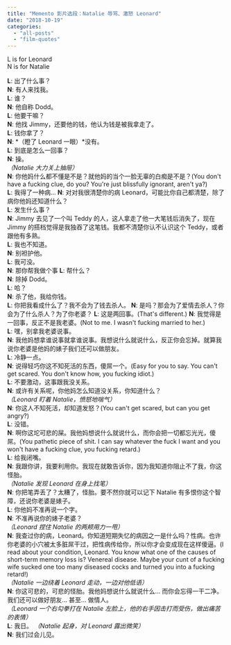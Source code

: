 ```yaml
---
title: "Memento 影片选段：Natalie 辱骂、激怒 Leonard"
date: "2018-10-19"
categories: 
  - "all-posts"
  - "film-quotes"
---
```


L is for Leonard  
N is for Natalie  
  
**L**: 出了什么事？  
**N**: 有人来找我。  
**L**: 谁？  
**N**: 他自称 Dodd。  
**L**: 他要干嘛？  
**N**: 他找 Jimmy，还要他的钱，他认为钱是被我拿走了。  
**L**: 钱你拿了？  
**N**: *（瞪了 Leonard 一眼）*没有。  
**L**: 到底是怎么一回事？  
**N**: 操。  
*（Natalie 大力关上抽屉）*  
**N**: 你他妈什么都不懂是不是？就他妈的当个一脸无辜的白痴是不是？(You don't have a fucking clue, do you? You're just blissfully ignorant, aren't ya?)  
**L**: 我得了一种病…
**N**: 对对我很清楚你的病 Leonard，可能比你自己都清楚，除了病你他妈还知道什么？  
**L**: 发生什么事？  
**N**: Jimmy 去见了一个叫 Teddy 的人，这人拿走了他一大笔钱后消失了，现在 Jimmy 的搭档觉得是我独吞了这笔钱。我都不清楚你认不认识这个 Teddy，或者跟他有多熟。  
**L**: 我也不知道。  
**N**: 别袒护他。  
**L**: 我可没。  
**N**: 那你帮我做个事
**L**: 帮什么？  
**N**: 除掉 Dodd。  
**L**: 哈？  
**N**: 杀了他，我给你钱。  
**L**: 你把我看成什么了？我不会为了钱去杀人。
**N**: 是吗？那会为了爱情去杀人？你会为了什么杀人？为了你老婆？
**L**: 这是两回事。(That's different.)
**N**: 我觉得是一回事，反正不是我老婆。(Not to me. I wasn't fucking married to her.)  
**L**: 嘿，别拿我老婆说事。  
**N**: 我他妈想拿谁说事就拿谁说事。我想说什么就说什么，反正你会忘掉。就算我说你老婆是他妈的婊子我们还可以做朋友。  
**L**: 冷静一点。  
**N**: 说得轻巧你这不知死活的东西，傻屌一个。(Easy for you to say. You can't get scared. You don't know how, you fucking idiot.)  
**L**: 不要激动，这事跟我没关系。  
**N**: 或许有关系呢，你他妈怎么知道没关系，你知道什么？  
*（Leonard 盯着 Natalie，愤怒地喘气）*  
**N**: 你这人不知死活，却知道发怒？(You can't get scared, but can you get angry?)  
**L**: 没错。  
**N**: 啊你这坨可悲的屎。我他妈想说什么就说什么，而你会把一切都忘光光，傻屌。(You pathetic piece of shit. I can say whatever the fuck I want and you won't have a fucking clue, you fucking retard.)  
**L**: 给我闭嘴。  
**N**: 我跟你讲，我要利用你。我现在就敢告诉你，因为我知道你阻止不了我，你这怪胎。  
*（Natalie 发现 Leonard 在身上找笔）*  
**N**: 你把笔弄丢了？太糟了，怪胎。要不然你就可以记下 Natalie 有多恨你这个智障，还说你老婆是婊子。  
**L**: 你他妈不准再说一个字。  
**N**: 不准再说你的婊子老婆？  
*（Leonard 捏住 Natalie 的两颊用力一甩）*  
**N**: 我查过你的病，Leonard。你知道短期失忆的病因之一是什么吗？性病。也许你老婆的小穴被太多脏屌干过，把性病传给你，所以你才会变成现在这样傻逼。(I read about your condition, Leonard. You know what one of the causes of short-term memory loss is? Venereal disease. Maybe your cunt of a fucking wife sucked one too many diseased cocks and turned you into a fucking retard!)  
*（Natalie 一边绕着 Leonard 走动，一边对他低语）*  
**N**: 你这可悲的，可悲的怪胎。我他妈想说什么就说什么… 而你会忘得一干二净。我们还可以做好朋友… 甚至… 做情人。  
*（Leonard 一个右勾拳打在 Natalie 左脸上，他的右手因击打而受伤，做出痛苦的表情）*  
**L**: 我日。
*（Natalie 起身，对 Leonard 露出微笑）*  
**N**: 我们过会儿见。
